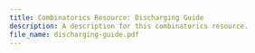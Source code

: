 ```yaml
---
title: Combinatorics Resource: Discharging Guide
description: A description for this combinatorics resource.
file_name: discharging-guide.pdf
---
```

